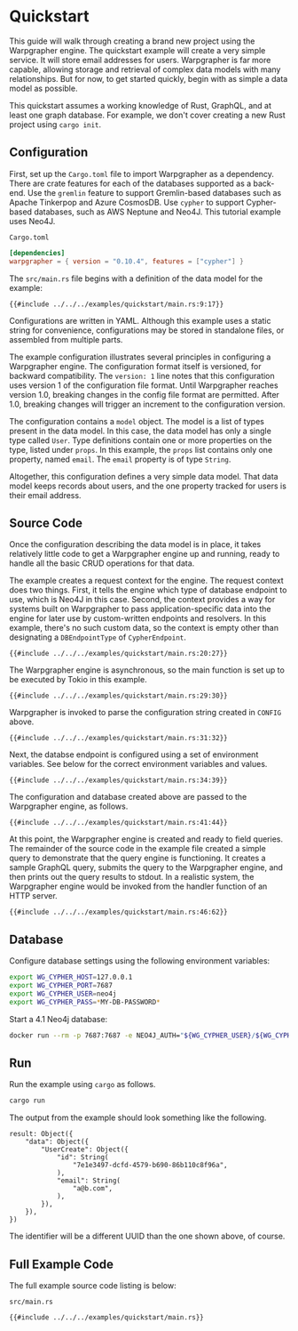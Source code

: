 # Quickstart

This guide will walk through creating a brand new project using the Warpgrapher engine. The quickstart example will create a very simple service. It will store email addresses for users. Warpgrapher is far more capable, allowing storage and retrieval of complex data models with many relationships. But for now, to get started quickly, begin with as simple a data model as possible.

This quickstart assumes a working knowledge of Rust, GraphQL, and at least one graph database. For example, we don't cover creating a new Rust project using `cargo init`.

## Configuration

First, set up the `Cargo.toml` file to import Warpgrapher as a dependency. There are crate features for each of the databases supported as a back-end.  Use the `gremlin` feature to support Gremlin-based databases such as Apache Tinkerpop and Azure CosmosDB. Use `cypher` to support Cypher-based databases, such as AWS Neptune and Neo4J. This tutorial example uses Neo4J.

`Cargo.toml`

```toml
[dependencies]
warpgrapher = { version = "0.10.4", features = ["cypher"] }
```

The `src/main.rs` file begins with a definition of the data model for the example:

```rust,no_run,noplayground
{{#include ../../../examples/quickstart/main.rs:9:17}}
```

Configurations are written in YAML. Although this example uses a static string for convenience, configurations may be stored in standalone files, or assembled from multiple parts.

The example configuration illustrates several principles in configuring a Warpgrapher engine. The configuration format itself is versioned, for backward compatibility. The `version: 1` line notes that this configuration uses version 1 of the configuration file format.  Until Warpgrapher reaches version 1.0, breaking changes in the config file format are permitted. After 1.0, breaking changes will trigger an increment to the configuration version.

The configuration contains a `model` object. The model is a list of types present in the data model. In this case, the data model has only a single type called `User`. Type definitions contain one or more properties on the type, listed under `props`. In this example, the `props` list contains only one property, named `email`. The `email` property is of type `String`.

Altogether, this configuration defines a very simple data model. That data model keeps records about users, and the one property tracked for users is their email address.

## Source Code

Once the configuration describing the data model is in place, it takes relatively little code to get a Warpgrapher engine up and running, ready to handle all the basic CRUD operations for that data.

The example creates a request context for the engine. The request context does two things. First, it tells the engine which type of database endpoint to use, which is Neo4J in this case. Second, the context provides a way for systems built on Warpgrapher to pass application-specific data into the engine for later use by custom-written endpoints and resolvers. In this example, there's no such custom data, so the context is empty other than designating a `DBEndpointType` of `CypherEndpoint`.

```rust,no_run,noplayground
{{#include ../../../examples/quickstart/main.rs:20:27}}
```

The Warpgrapher engine is asynchronous, so the main function is set up to be executed by Tokio in this example.

```rust,no_run,noplayground
{{#include ../../../examples/quickstart/main.rs:29:30}}
```

Warpgrapher is invoked to parse the configuration string created in `CONFIG` above.

```rust,no_run,noplayground
{{#include ../../../examples/quickstart/main.rs:31:32}}
```

Next, the databse endpoint is configured using a set of environment variables. See below for the correct environment variables and values.

```rust,no_run,noplayground
{{#include ../../../examples/quickstart/main.rs:34:39}}
```

The configuration and database created above are passed to the Warpgrapher engine, as follows.

```rust,no_run,noplayground
{{#include ../../../examples/quickstart/main.rs:41:44}}
```

At this point, the Warpgrapher engine is created and ready to field queries. The remainder of the source code in the example file created a simple query to demonstrate that the query engine is functioning.  It creates a sample GraphQL query, submits the query to the Warpgrapher engine, and then prints out the query results to stdout. In a realistic system, the Warpgrapher engine would be invoked from the handler function of an HTTP server.

```rust,no_run,noplayground
{{#include ../../../examples/quickstart/main.rs:46:62}}
```

## Database

Configure database settings using the following environment variables:

```bash
export WG_CYPHER_HOST=127.0.0.1
export WG_CYPHER_PORT=7687
export WG_CYPHER_USER=neo4j
export WG_CYPHER_PASS=*MY-DB-PASSWORD*
```

Start a 4.1 Neo4j database:

```bash
docker run --rm -p 7687:7687 -e NEO4J_AUTH="${WG_CYPHER_USER}/${WG_CYPHER_PASS}" neo4j:4.4
```

## Run

Run the example using `cargo` as follows.

```bash
cargo run
```

The output from the example should look something like the following.

```
result: Object({
    "data": Object({
        "UserCreate": Object({
            "id": String(
                "7e1e3497-dcfd-4579-b690-86b110c8f96a",
            ),
            "email": String(
                "a@b.com",
            ),
        }),
    }),
})
```

The identifier will be a different UUID than the one shown above, of course.

## Full Example Code

The full example source code listing is below:

`src/main.rs`

```rust,no_run,noplayground
{{#include ../../../examples/quickstart/main.rs}}
```
